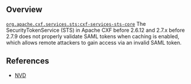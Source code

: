 ## Overview
[`org.apache.cxf.services.sts:cxf-services-sts-core`](http://search.maven.org/#search%7Cga%7C1%7Ca%3A%22cxf-services-sts-core%22)
The SecurityTokenService (STS) in Apache CXF before 2.6.12 and 2.7.x before 2.7.9 does not properly validate SAML tokens when caching is enabled, which allows remote attackers to gain access via an invalid SAML token.

## References
- [NVD](https://web.nvd.nist.gov/view/vuln/detail?vulnId=CVE-2014-0034)